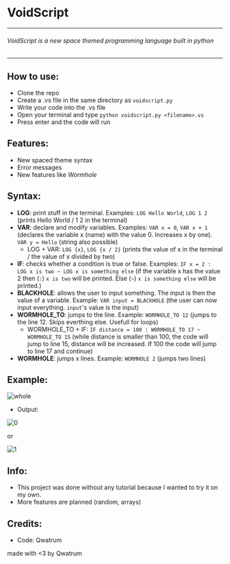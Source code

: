 # VoidScript

---
###### VoidScript is a new space themed programming language built in python

---

## How to use:
* Clone the repo
* Create a .vs file in the same directory as `voidscript.py`
* Write your code into the .vs file
* Open your terminal and type `python voidscript.py <filename>.vs`
* Press enter and the code will run

## Features:
* New spaced theme syntax 
* Error messages
* New features like _Wormhole_

## Syntax:
* **LOG**: print stuff in the terminal. Examples: `LOG Hello World`, `LOG 1 2` (prints Hello World / 1 2 in the terminal)
* **VAR**: declare and modify variables. Examples: `VAR x = 0`, `VAR x + 1` (declares the variable x (name) with the value 0. Increases x by one). `VAR y = Hello` (string also possible)
    * LOG + VAR: `LOG {x}`, `LOG {x / 2}` (prints the value of x in the terminal / the value of x divided by two)
* **IF**: checks whether a condition is true or false. Examples: `IF x = 2 : LOG x is two ~ LOG x is something else` (if the variable x has the value 2 then (`:`) `x is two` will be printed. Else (`~`) `x is something else` will be printed.)
* **BLACKHOLE**: allows the user to input something. The input is then the value of a variable. Example: `VAR input = BLACKHOLE` (the user can now input everything. `input`'s value is the input)
* **WORMHOLE_TO**: jumps to the line. Example: `WORMHOLE_TO 12` (jumps to the line 12. Skips everthing else. Usefull for loops)
    * WORMHOLE_TO + IF: `IF distance = 100 : WORMHOLE_TO 17 ~ WORMHOLE_TO 15` (while distance is smaller than 100, the code will jump to line 15, distance will be increased. If 100 the code will jump to line 17 and continue)
* **WORMHOLE**: jumps x lines. Example: `WORMHOLE 2` (jumps two lines)

## Example:
![whole](https://cloud-7lptp4za5-hack-club-bot.vercel.app/0whole.png)

* Output:

![0](https://cloud-23ezl6601-hack-club-bot.vercel.app/00.png)

or

![1](https://cloud-lg87w57nm-hack-club-bot.vercel.app/01.png)

## Info:
* This project was done without any tutorial because I wanted to try it on my own.
* More features are planned (random, arrays)

## Credits:
* Code: Qwatrum

made with <3 by Qwatrum
